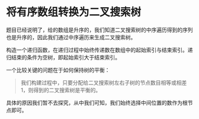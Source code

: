 # 将有序数组转换为二叉搜索树

题目已经说明了，给的数组是升序的，我们知道二叉搜索树的中序遍历得到的序列也是升序的，因此我们通过中序遍历来生成二叉搜索树。

构造一个递归函数，在递归过程中始终传递数在数组中的起始索引与结束索引。递归结束的条件为空树，即起始索引大于结束索引。

一个比较关键的问题在于如何保持树的平衡：

>我们构建过程中，只要分配给二叉搜索树左右子树的节点数目相等或相差1，则得到的二叉搜索树是平衡的。

具体的原因我们暂不去探究，从中我们可知，我们始终选择中间位置的数作为根节点即可。